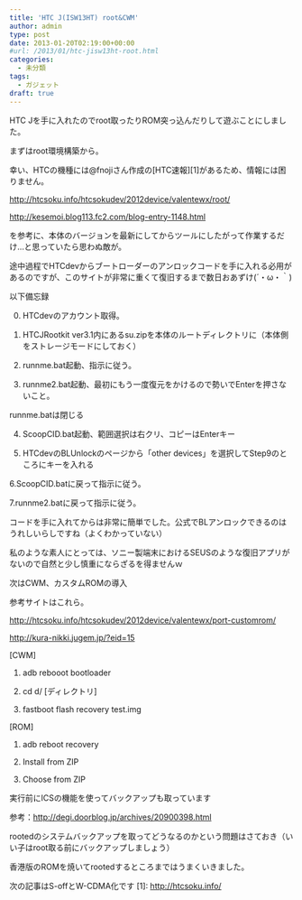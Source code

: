 ```yaml
---
title: 'HTC J(ISW13HT) root&CWM'
author: admin
type: post
date: 2013-01-20T02:19:00+00:00
#url: /2013/01/htc-jisw13ht-root.html
categories:
  - 未分類
tags:
  - ガジェット
draft: true
---
```

HTC Jを手に入れたのでroot取ったりROM突っ込んだりして遊ぶことにしました。

まずはroot環境構築から。

幸い、HTCの機種には@fnojiさん作成の[HTC速報][1]があるため、情報には困りません。

http://htcsoku.info/htcsokudev/2012device/valentewx/root/

http://kesemoi.blog113.fc2.com/blog-entry-1148.html

を参考に、本体のバージョンを最新にしてからツールにしたがって作業するだけ…と思っていたら思わぬ敵が。

途中過程でHTCdevからブートローダーのアンロックコードを手に入れる必用があるのですが、このサイトが非常に重くて復旧するまで数日おあずけ(´・ω・｀)

以下備忘録

0. HTCdevのアカウント取得。

1. HTCJRootkit ver3.1内にあるsu.zipを本体のルートディレクトリに（本体側をストレージモードにしておく）

2. runnme.bat起動、指示に従う。

3. runnme2.bat起動、最初にもう一度復元をかけるので勢いでEnterを押さないこと。

runnme.batは閉じる

4. ScoopCID.bat起動、範囲選択は右クリ、コピーはEnterキー

5. HTCdevのBLUnlockのページから「other devices」を選択してStep9のところにキーを入れる

6.ScoopCID.batに戻って指示に従う。

7.runnme2.batに戻って指示に従う。

コードを手に入れてからは非常に簡単でした。公式でBLアンロックできるのはうれしいらしですね（よくわかっていない）

私のような素人にとっては、ソニー製端末におけるSEUSのような復旧アプリがないので自然と少し慎重にならざるを得ませんｗ

次はCWM、カスタムROMの導入

参考サイトはこれら。

http://htcsoku.info/htcsokudev/2012device/valentewx/port-customrom/

http://kura-nikki.jugem.jp/?eid=15

[CWM]

1. adb rebooot bootloader

2. cd d/ [ディレクトリ]

3. fastboot flash recovery test.img

[ROM]

1. adb reboot recovery

2. Install from ZIP

3. Choose from ZIP

実行前にICSの機能を使ってバックアップも取っています

参考：http://degi.doorblog.jp/archives/20900398.html

rootedのシステムバックアップを取ってどうなるのかという問題はさておき（いい子はroot取る前にバックアップしましょう）

香港版のROMを焼いてrootedするところまではうまくいきました。

次の記事はS-offとW-CDMA化です
 [1]: http://htcsoku.info/